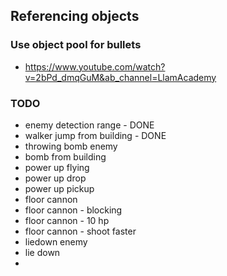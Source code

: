 ﻿## Referencing objects

### Use object pool for bullets
* https://www.youtube.com/watch?v=2bPd_dmqGuM&ab_channel=LlamAcademy

### TODO
* enemy detection range - DONE
* walker jump from building - DONE
* throwing bomb enemy
* bomb from building
* power up flying
* power up drop
* power up pickup
* floor cannon
* floor cannon - blocking
* floor cannon - 10 hp
* floor cannon - shoot faster
* liedown enemy
* lie down
* 
